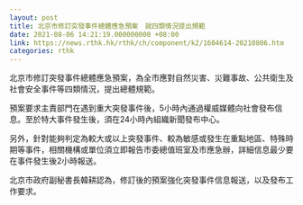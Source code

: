 ```yaml
---
layout: post
title: 北京市修訂突發事件總體應急預案　就四類情況提出規範
date: 2021-08-06 14:21:19.000000000 +08:00
link: https://news.rthk.hk/rthk/ch/component/k2/1604614-20210806.htm
categories: rthk
---
```


北京市修訂突發事件總體應急預案，為全市應對自然災害、災難事故、公共衛生及社會安全事件等四類情況，提出總體規範。

預案要求主責部門在遇到重大突發事件後，5小時內通過權威媒體向社會發布信息。至於特大事件發生後，須在24小時內組織新聞發布中心。

另外，針對能夠判定為較大或以上突發事件、較為敏感或發生在重點地區、特殊時期等事件，相關機構或單位須立即報告市委總值班室及市應急辦，詳細信息最少要在事件發生後2小時報送。

北京市政府副秘書長韓耕認為，修訂後的預案強化突發事件信息報送，以及發布工作要求。
